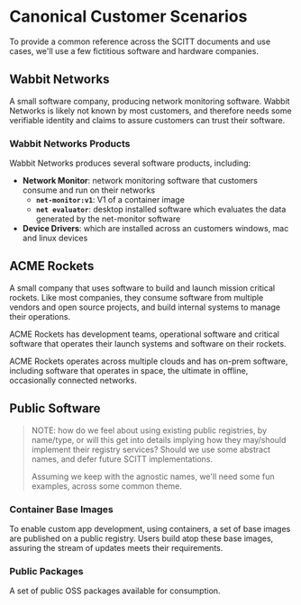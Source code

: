 # Canonical Customer Scenarios

To provide a common reference across the SCITT documents and use cases, we'll use a few fictitious software and hardware companies.

## Wabbit Networks

A small software company, producing network monitoring software. Wabbit Networks is likely not known by most customers, and therefore needs some verifiable identity and claims to assure customers can trust their software.

### Wabbit Networks Products

Wabbit Networks produces several software products, including:

- **Network Monitor**: network monitoring software that customers consume and run on their networks
  - **`net-monitor:v1`**: V1 of a container image
  - **`net evaluator`**: desktop installed software which evaluates the data generated by the net-monitor software
- **Device Drivers**: which are installed across an customers windows, mac and linux devices

## ACME Rockets

A small company that uses software to build and launch mission critical rockets. Like most companies, they consume software from multiple vendors and open source projects, and build internal systems to manage their operations.

ACME Rockets has development teams, operational software and critical software that operates their launch systems and software on their rockets. 

ACME Rockets operates across multiple clouds and has on-prem software, including software that operates in space, the ultimate in offline, occasionally connected networks.

## Public Software

> NOTE: how do we feel about using existing public registries, by name/type, or will this get into details implying how they may/should implement their registry services? Should we use some abstract names, and defer future SCITT implementations.
> 
> Assuming we keep with the agnostic names, we'll need some fun examples, across some common theme.

### Container Base Images

To enable custom app development, using containers, a set of base images are published on a public registry. Users build atop these base images, assuring the stream of updates meets their requirements.

### Public Packages

A set of public OSS packages available for consumption.
